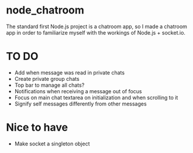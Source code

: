 # node_chatroom
The standard first Node.js project is a chatroom app, so I made a chatroom app in order to familiarize myself with the workings of Node.js + socket.io.

# TO DO
- Add when message was read in private chats
- Create private group chats
- Top bar to manage all chats?
- Notifications when receiving a message out of focus
- Focus on main chat textarea on initialization and when scrolling to it
- Signify self messages differently from other messages

# Nice to have
- Make socket a singleton object
